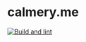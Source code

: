 # calmery.me

[![Build and lint](https://github.com/calmery/calmery.me/actions/workflows/build-and-lint.yaml/badge.svg?branch=develop)](https://github.com/calmery/calmery.me/actions/workflows/build-and-lint.yaml)

